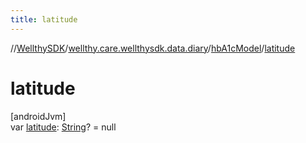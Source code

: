 ```yaml
---
title: latitude
---
```

//[WellthySDK](../../../index.html)/[wellthy.care.wellthysdk.data.diary](../index.html)/[hbA1cModel](index.html)/[latitude](latitude.html)



# latitude



[androidJvm]\
var [latitude](latitude.html): [String](https://kotlinlang.org/api/latest/jvm/stdlib/kotlin/-string/index.html)? = null





